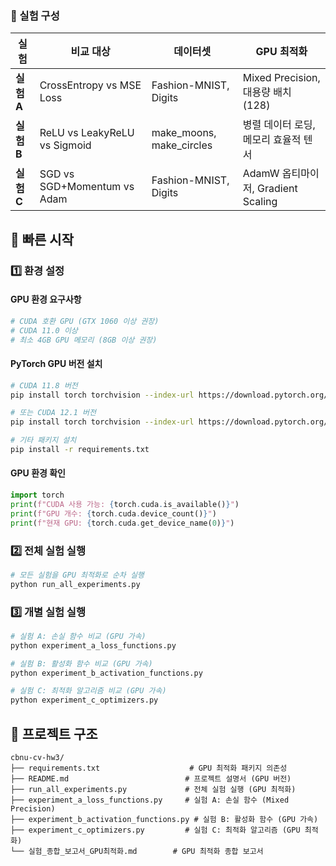 ### 🔬 실험 구성

| 실험       | 비교 대상                    | 데이터셋                 | GPU 최적화                           |
| ---------- | ---------------------------- | ------------------------ | ------------------------------------ |
| **실험 A** | CrossEntropy vs MSE Loss     | Fashion-MNIST, Digits    | Mixed Precision, 대용량 배치 (128)   |
| **실험 B** | ReLU vs LeakyReLU vs Sigmoid | make_moons, make_circles | 병렬 데이터 로딩, 메모리 효율적 텐서 |
| **실험 C** | SGD vs SGD+Momentum vs Adam  | Fashion-MNIST, Digits    | AdamW 옵티마이저, Gradient Scaling   |

## 🚀 빠른 시작

### 1️⃣ 환경 설정

#### GPU 환경 요구사항

```bash
# CUDA 호환 GPU (GTX 1060 이상 권장)
# CUDA 11.0 이상
# 최소 4GB GPU 메모리 (8GB 이상 권장)
```

#### PyTorch GPU 버전 설치

```bash
# CUDA 11.8 버전
pip install torch torchvision --index-url https://download.pytorch.org/whl/cu118

# 또는 CUDA 12.1 버전
pip install torch torchvision --index-url https://download.pytorch.org/whl/cu121

# 기타 패키지 설치
pip install -r requirements.txt
```

#### GPU 환경 확인

```python
import torch
print(f"CUDA 사용 가능: {torch.cuda.is_available()}")
print(f"GPU 개수: {torch.cuda.device_count()}")
print(f"현재 GPU: {torch.cuda.get_device_name(0)}")
```

### 2️⃣ 전체 실험 실행

```bash
# 모든 실험을 GPU 최적화로 순차 실행
python run_all_experiments.py
```

### 3️⃣ 개별 실험 실행

```bash
# 실험 A: 손실 함수 비교 (GPU 가속)
python experiment_a_loss_functions.py

# 실험 B: 활성화 함수 비교 (GPU 가속)
python experiment_b_activation_functions.py

# 실험 C: 최적화 알고리즘 비교 (GPU 가속)
python experiment_c_optimizers.py
```

## 📁 프로젝트 구조

```
cbnu-cv-hw3/
├── requirements.txt                    # GPU 최적화 패키지 의존성
├── README.md                          # 프로젝트 설명서 (GPU 버전)
├── run_all_experiments.py             # 전체 실험 실행 (GPU 최적화)
├── experiment_a_loss_functions.py     # 실험 A: 손실 함수 (Mixed Precision)
├── experiment_b_activation_functions.py # 실험 B: 활성화 함수 (GPU 가속)
├── experiment_c_optimizers.py         # 실험 C: 최적화 알고리즘 (GPU 최적화)
└── 실험_종합_보고서_GPU최적화.md        # GPU 최적화 종합 보고서
```
